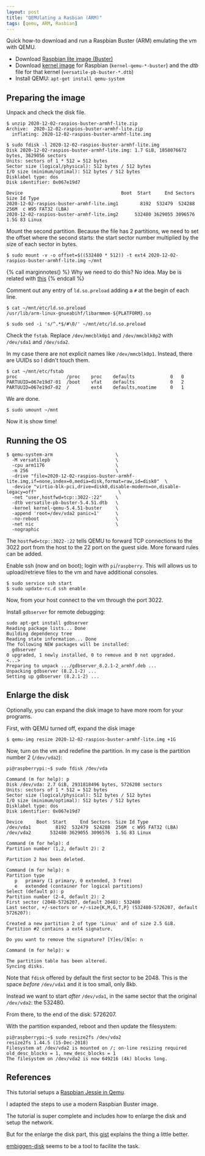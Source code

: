 ```yaml
---
layout: post
title: "QEMUlating a Rasbian (ARM)"
tags: [qemu, ARM, Rasbian]
---
```


Quick how-to download and run a Raspbian Buster (ARM) emulating
the vm with QEMU.<!--more-->

 - Download [Raspbian lite image (Buster)](https://downloads.raspberrypi.org/raspios_lite_armhf/images/raspios_lite_armhf-2020-12-04/)
 - Download [kernel image](https://github.com/dhruvvyas90/qemu-rpi-kernel) for
   Raspbian (`kernel-qemu-*-buster`) and the *dtb* file for that kernel
   (`versatile-pb-buster-*.dtb`)
 - Install QEMU: `apt-get install qemu-system`


## Preparing the image

Unpack and check the disk file.

```shell
$ unzip 2020-12-02-raspios-buster-armhf-lite.zip
Archive:  2020-12-02-raspios-buster-armhf-lite.zip
  inflating: 2020-12-02-raspios-buster-armhf-lite.img

$ sudo fdisk -l 2020-12-02-raspios-buster-armhf-lite.img
Disk 2020-12-02-raspios-buster-armhf-lite.img: 1.7 GiB, 1858076672 bytes, 3629056 sectors
Units: sectors of 1 * 512 = 512 bytes
Sector size (logical/physical): 512 bytes / 512 bytes
I/O size (minimum/optimal): 512 bytes / 512 bytes
Disklabel type: dos
Disk identifier: 0x067e19d7

Device                                    Boot  Start     End Sectors Size Id Type
2020-12-02-raspios-buster-armhf-lite.img1        8192  532479  524288 256M  c W95 FAT32 (LBA)
2020-12-02-raspios-buster-armhf-lite.img2      532480 3629055 3096576 1.5G 83 Linux
```

Mount the second partition. Because the file has 2 partitions, we need
to set the offset where the second starts: the start sector number
multiplied by the size of each sector in bytes.

```shell
$ sudo mount -v -o offset=$((532480 * 512)) -t ext4 2020-12-02-raspios-buster-armhf-lite.img ~/mnt
```

{% call marginnotes() %}
Why we need to do this? No idea. May be is related with
[this](https://stackoverflow.com/questions/45253755/why-is-the-stack-segment-executable-on-raspberry-pi)
 {% endcall %}

Comment out any entry of `ld.so.preload` adding a `#` at the begin of
each line.

```shell
$ cat ~/mnt/etc/ld.so.preload
/usr/lib/arm-linux-gnueabihf/libarmmem-${PLATFORM}.so

$ sudo sed -i 's/^.*$/#\0/' ~/mnt/etc/ld.so.preload
```


Check the `fstab`. Replace `/dev/mmcblk0p1` and
`/dev/mmcblk0p2` with `/dev/sda1` and `/dev/sda2`.

In my case there are not explicit names like `/dev/mmcblk0p1`. Instead,
there are UUIDs so I didn't touch them.

```
$ cat ~/mnt/etc/fstab
proc                  /proc    proc    defaults             0   0
PARTUUID=067e19d7-01  /boot    vfat    defaults             0   2
PARTUUID=067e19d7-02  /        ext4    defaults,noatime     0   1
```

We are done.

```shell
$ sudo umount ~/mnt
```

Now it is show time!

## Running the OS

```shell
$ qemu-system-arm                       \
  -M versatilepb                        \
  -cpu arm1176                          \
  -m 256                                \
  -drive "file=2020-12-02-raspios-buster-armhf-lite.img,if=none,index=0,media=disk,format=raw,id=disk0"  \
  -device "virtio-blk-pci,drive=disk0,disable-modern=on,disable-legacy=off"                              \
  -net "user,hostfwd=tcp::3022-:22"     \
  -dtb versatile-pb-buster-5.4.51.dtb   \
  -kernel kernel-qemu-5.4.51-buster     \
  -append 'root=/dev/vda2 panic=1'      \
  -no-reboot                            \
  -net nic                              \
  -nographic
```

The `hostfwd=tcp::3022-:22` tells QEMU to forward TCP connections to the
3022 port from the host to the 22 port on the guest side. More forward
rules can be added.

Enable ssh (now and on boot); login with `pi`/`raspberry`. This will
allows us to upload/retrieve files to the vm and have additional
consoles.

```ssh
$ sudo service ssh start
$ sudo update-rc.d ssh enable
```

Now, from your host connect to the vm through the port 3022.

Install `gdbserver` for remote debugging:

```shell
sudo apt-get install gdbserver
Reading package lists... Done
Building dependency tree
Reading state information... Done
The following NEW packages will be installed:
  gdbserver
0 upgraded, 1 newly installed, 0 to remove and 0 not upgraded.
<...>
Preparing to unpack .../gdbserver_8.2.1-2_armhf.deb ...
Unpacking gdbserver (8.2.1-2) ...
Setting up gdbserver (8.2.1-2) ...
```

## Enlarge the disk

Optionally, you can expand the disk image to have more room for your
programs.

First, with QEMU turned off, expand the disk image

```shell
$ qemu-img resize 2020-12-02-raspios-buster-armhf-lite.img +1G
```

Now, turn on the vm and redefine the partition. In my case is the
partition number 2 (`/dev/vda2`):

```shell
pi@raspberrypi:~$ sudo fdisk /dev/vda

Command (m for help): p
Disk /dev/vda: 2.7 GiB, 2931818496 bytes, 5726208 sectors
Units: sectors of 1 * 512 = 512 bytes
Sector size (logical/physical): 512 bytes / 512 bytes
I/O size (minimum/optimal): 512 bytes / 512 bytes
Disklabel type: dos
Disk identifier: 0x067e19d7

Device     Boot  Start     End Sectors  Size Id Type
/dev/vda1         8192  532479  524288  256M  c W95 FAT32 (LBA)
/dev/vda2       532480 3629055 3096576  1.5G 83 Linux

Command (m for help): d
Partition number (1,2, default 2): 2

Partition 2 has been deleted.

Command (m for help): n
Partition type
   p   primary (1 primary, 0 extended, 3 free)
   e   extended (container for logical partitions)
Select (default p): p
Partition number (2-4, default 2): 2
First sector (2048-5726207, default 2048): 532480
Last sector, +/-sectors or +/-size{K,M,G,T,P} (532480-5726207, default 5726207):

Created a new partition 2 of type 'Linux' and of size 2.5 GiB.
Partition #2 contains a ext4 signature.

Do you want to remove the signature? [Y]es/[N]o: n

Command (m for help): w

The partition table has been altered.
Syncing disks.
```

Note that `fdisk` offered by default the first sector to be 2048. This
is the space *before* `/dev/vda1` and it is too small, only 8kb.

Instead we want to start *after* `/dev/vda1`, in the same sector that
the original `/dev/vda2`: the 532480.

From there, to the end of the disk: 5726207.

With the partition expanded, reboot and then update the filesystem:

```shell
pi@raspberrypi:~$ sudo resize2fs /dev/vda2
resize2fs 1.44.5 (15-Dec-2018)
Filesystem at /dev/vda2 is mounted on /; on-line resizing required
old_desc_blocks = 1, new_desc_blocks = 1
The filesystem on /dev/vda2 is now 649216 (4k) blocks long.
```

## References

This tutorial setups a [Raspbian Jessie in Qemu](https://azeria-labs.com/emulate-raspberry-pi-with-qemu/).

I adapted the steps to use a modern Raspbian Buster image.

The tutorial is super complete and includes how to enlarge the disk and
setup the network.

But for the enlarge the disk part, this
[gist](https://gist.github.com/larsks/3933980) explains the thing a
little better.

[embiggen-disk](https://github.com/bradfitz/embiggen-disk) seems to be a
tool to facilite the task.
